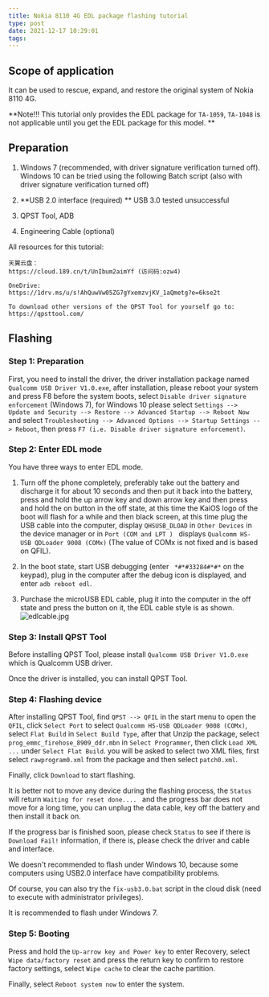 ```yaml
---
title: Nokia 8110 4G EDL package flashing tutorial
type: post
date: 2021-12-17 10:29:01
tags: 
---
```


## Scope of application

It can be used to rescue, expand, and restore the original system of Nokia 8110 4G.

**Note!!! This tutorial only provides the EDL package for `TA-1059`, `TA-1048` is not applicable until you get the EDL package for this model. **

<!-- more -->

## Preparation

1. Windows 7 (recommended, with driver signature verification turned off).
    Windows 10 can be tried using the following Batch script (also with driver signature verification turned off)

2. **USB 2.0 interface (required) ** USB 3.0 tested unsuccessful
3. QPST Tool, ADB
4. Engineering Cable (optional)

All resources for this tutorial:

```
天翼云盘：
https://cloud.189.cn/t/UnIbum2aimYf (访问码:ozw4)

OneDrive:
https://1drv.ms/u/s!AhQuwVw05ZG7gYxemzvjKV_1aQmetg?e=6kse2t

To download other versions of the QPST Tool for yourself go to:
https://qpsttool.com/
```

## Flashing

### Step 1: Preparation

First, you need to install the driver, the driver installation package named `Qualcomm USB Driver V1.0.exe`, after installation, please reboot your system and press F8 before the system boots, select `Disable driver signature enforcement` (Windows 7), for Windows 10 please select `Settings --> Update and Security --> Restore --> Advanced Startup --> Reboot Now` and select `Troubleshooting --> Advanced Options --> Startup Settings --> Reboot`, then press `F7 (i.e. Disable driver signature enforcement)`.

### Step 2: Enter EDL mode

You have three ways to enter EDL mode.

1. Turn off the phone completely, preferably take out the battery and discharge it for about 10 seconds and then put it back into the battery, press and hold the up arrow key and down arrow key and then press and hold the on button in the off state, at this time the KaiOS logo of the boot will flash for a while and then black screen, at this time plug the USB cable into the computer, display `QHSUSB_DLOAD` in `Other Devices` in the device manager or in `Port (COM and LPT ) ` displays `Qualcomm HS-USB QDLoader 9008 (COMx)` (The value of COMx is not fixed and is based on QFIL).

2. In the boot state, start USB debugging (enter ` *#*#33284#*#*` on the keypad), plug in the computer after the debug icon is displayed, and enter `adb reboot edl`.

3. Purchase the microUSB EDL cable, plug it into the computer in the off state and press the button on it, the EDL cable style is as shown.   
![edlcable.jpg](https://i.loli.net/2021/08/28/XbxU74GVyjIqNak.jpg)

### Step 3: Install QPST Tool

Before installing QPST Tool, please install `Qualcomm USB Driver V1.0.exe` which is Qualcomm USB driver. 

Once the driver is installed, you can install QPST Tool.

### Step 4: Flashing device

After installing QPST Tool, find `QPST --> QFIL` in the start menu to open the `QFIL`, click `Select Port` to select `Qualcomm HS-USB QDLoader 9008 (COMx)`, select `Flat Build` in `Select Build Type`, after that Unzip the package, select `prog_emmc_firehose_8909_ddr.mbn` in `Select Programmer`, then click `Load XML ...` under `Select Flat Build`.  you will be asked to select two XML files, first select `rawprogram0.xml` from the package and then select `patch0.xml`.

Finally, click `Download` to start flashing.

It is better not to move any device during the flashing process, the `Status` will return `Waiting for reset done.... ` and the progress bar does not move for a long time, you can unplug the data cable, key off the battery and then install it back on.

If the progress bar is finished soon, please check `Status` to see if there is `Download Fail!` information, if there is, please check the driver and cable and interface.

We doesn't recommended to flash under Windows 10, because some computers using USB2.0 interface have compatibility problems.

Of course, you can also try the `fix-usb3.0.bat` script in the cloud disk (need to execute with administrator privileges).

It is recommended to flash under Windows 7. 

### Step 5: Booting

Press and hold the `Up-arrow key and Power key` to enter Recovery, select `Wipe data/factory reset` and press the return key to confirm to restore factory settings, select `Wipe cache` to clear the cache partition.

Finally, select `Reboot system now` to enter the system.
